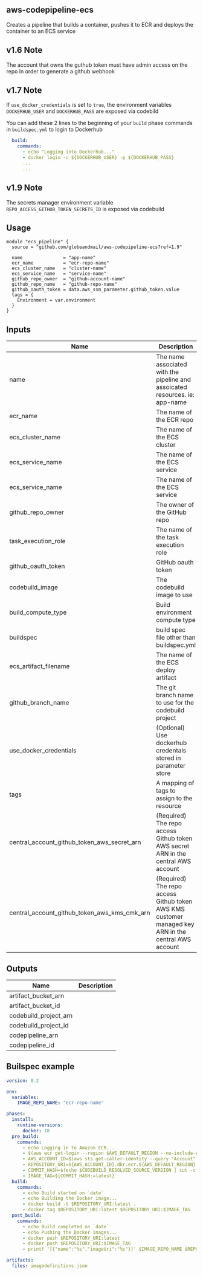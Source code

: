 ## aws-codepipeline-ecs
Creates a pipeline that builds a container, pushes it to ECR and deploys the container to an ECS service

## v1.6 Note
The account that owns the guthub token must have admin access on the repo in order to generate a github webhook 

## v1.7 Note
If `use_docker_credentials` is set to `true`, the environment variables `DOCKERHUB_USER` and `DOCKERHUB_PASS` are exposed via codebild

You can add these 2 lines to the beginning of your `build` phase commands in `buildspec.yml` to login to Dockerhub

```yml
  build:
    commands:
      - echo "Logging into Dockerhub..."
      - docker login -u ${DOCKERHUB_USER} -p ${DOCKERHUB_PASS}
      ...
      ...
```
## v1.9 Note
The secrets manager environment variable `REPO_ACCESS_GITHUB_TOKEN_SECRETS_ID` is exposed via codebuild

## Usage

```hcl
module "ecs_pipeline" {
  source = "github.com/globeandmail/aws-codepipeline-ecs?ref=1.9"

  name               = "app-name"
  ecr_name           = "ecr-repo-name"
  ecs_cluster_name   = "cluster-name"
  ecs_service_name   = "service-name"
  github_repo_owner  = "github-account-name"
  github_repo_name   = "github-repo-name"
  github_oauth_token = data.aws_ssm_parameter.github_token.value
  tags = {
    Environment = var.environment
  }
}
```

## Inputs

| Name | Description | Type | Default | Required |
|------|-------------|:----:|:-----:|:-----:|
| name | The name associated with the pipeline and assoicated resources. ie: app-name | string | n/a | yes |
| ecr\_name | The name of the ECR repo | string | n/a | yes |
| ecs\_cluster\_name | The name of the ECS cluster | string | n/a | yes |
| ecs\_service\_name | The name of the ECS service | string | n/a | yes |
| ecs\_service\_name | The name of the ECS service | string | n/a | yes |
| github\_repo\_owner | The owner of the GitHub repo | string | n/a | yes |
| task\_execution\_role | The name of the task execution role | string | `"ecsTaskExecutionRole"` | no |
| github\_oauth\_token | GitHub oauth token | string | n/a | yes |
| codebuild\_image | The codebuild image to use | string | `"null"` | no |
| build\_compute\_type | Build environment compute type | string | `"null"` | no |
| buildspec | build spec file other than buildspec.yml | string | `"buildspec.yml"` | no |
| ecs\_artifact\_filename | The name of the ECS deploy artifact | string | `"null"` | no |
| github\_branch\_name | The git branch name to use for the codebuild project | string | `"master"` | no |
| use\_docker\_credentials | \(Optional\) Use dockerhub credentals stored in parameter store | bool | false | no |
| tags | A mapping of tags to assign to the resource | map | `{}` | no |
| central\_account\_github\_token\_aws\_secret\_arn | \(Required\) The repo access Github token AWS secret ARN in the central AWS account | string | n/a | yes |
| central\_account\_github\_token\_aws\_kms\_cmk\_arn | \(Required\) The repo access Github token AWS KMS customer managed key ARN in the central AWS account | string | n/a | yes |

## Outputs

| Name | Description |
|------|-------------|
| artifact\_bucket\_arn |  |
| artifact\_bucket\_id |  |
| codebuild\_project\_arn |  |
| codebuild\_project\_id |  |
| codepipeline\_arn |  |
| codepipeline\_id |  |

## Builspec example

```yml
version: 0.2

env:
  variables:
    IMAGE_REPO_NAME: "ecr-repo-name"

phases:
  install:
    runtime-versions:
      docker: 18
  pre_build:
    commands:
      - echo Logging in to Amazon ECR...
      - $(aws ecr get-login --region $AWS_DEFAULT_REGION --no-include-email)
      - AWS_ACCOUNT_ID=$(aws sts get-caller-identity --query "Account" --output text)
      - REPOSITORY_URI=${AWS_ACCOUNT_ID}.dkr.ecr.${AWS_DEFAULT_REGION}.amazonaws.com/${IMAGE_REPO_NAME}
      - COMMIT_HASH=$(echo $CODEBUILD_RESOLVED_SOURCE_VERSION | cut -c 1-7)
      - IMAGE_TAG=${COMMIT_HASH:=latest}
  build:
    commands:
      - echo Build started on `date`
      - echo Building the Docker image...
      - docker build -t $REPOSITORY_URI:latest .
      - docker tag $REPOSITORY_URI:latest $REPOSITORY_URI:$IMAGE_TAG
  post_build:
    commands:
      - echo Build completed on `date`
      - echo Pushing the Docker images...
      - docker push $REPOSITORY_URI:latest
      - docker push $REPOSITORY_URI:$IMAGE_TAG
      - printf '[{"name":"%s","imageUri":"%s"}]' $IMAGE_REPO_NAME $REPOSITORY_URI:$IMAGE_TAG > imagedefinitions.json

artifacts:
  files: imagedefinitions.json
```
